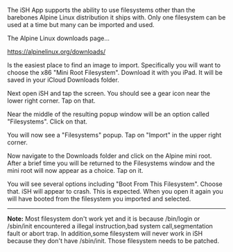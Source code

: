 The iSH App supports the ability to use filesystems other than the barebones Alpine Linux distribution it ships with.  Only one filesystem can be used at a time but many can be imported and used.

The Alpine Linux downloads page...

https://alpinelinux.org/downloads/

Is the easiest place to find an image to import.  Specifically you will want to choose the x86 "Mini Root Filesystem".  Download it with you iPad.  It will be saved in your iCloud Downloads folder.

Next open iSH and tap the screen.  You should see a gear icon near the lower right corner.  Tap on that.

Near the middle of the resulting popup window will be an option called "Filesystems".  Click on that.

You will now see a "Filesystems" popup.  Tap on "Import" in the upper right corner.

Now navigate to the Downloads folder and click on the Alpine mini root.  After a brief time you will be returned to the Filesystems window and the mini root will now appear as a choice.  Tap on it.

You will see several options including "Boot From This Filesystem".  Choose that.  iSH will appear to crash.  This is expected.  When you open it again you will have booted from the filesystem you imported and selected.

----

**Note:** Most filesystem don't work yet and it is because /bin/login or /sbin/init encountered a illegal instruction,bad system call,segmentation fault or abort trap. In addition,some filesystem will never work in iSH because they don't have /sbin/init. Those filesystem needs to be patched.